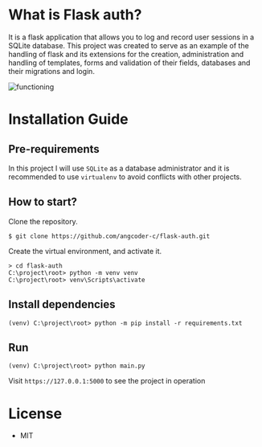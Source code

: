 # What is Flask auth?

It is a flask application that allows you to log and record user sessions in a SQLite database. This project was created to serve as an example of the handling of flask and its extensions for the creation, administration and handling of templates, forms and validation of their fields, databases and their migrations and login.

![functioning](https://github.com/Angel-Gabriel-Chavez/flask-auth/blob/main/app/static/images/res/functioning.gif)

# Installation Guide
## Pre-requirements
In this project I will use `SQLite` as a database administrator and it is recommended to use `virtualenv` to avoid conflicts with other projects.

## How to start?
Clone the repository.
```
$ git clone https://github.com/angcoder-c/flask-auth.git
```
Create the virtual environment, and activate it.
```
> cd flask-auth
C:\project\root> python -m venv venv
C:\project\root> venv\Scripts\activate
```

## Install dependencies
```
(venv) C:\project\root> python -m pip install -r requirements.txt
```

## Run 
```
(venv) C:\project\root> python main.py
```
Visit `https://127.0.0.1:5000` to see the project in operation
# License
- MIT
